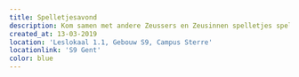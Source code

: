 ```yaml
---
title: Spelletjesavond
description: Kom samen met andere Zeussers en Zeusinnen spelletjes spelen!
created_at: 13-03-2019
location: 'Leslokaal 1.1, Gebouw S9, Campus Sterre'
locationlink: 'S9 Gent'
color: blue
---
```

